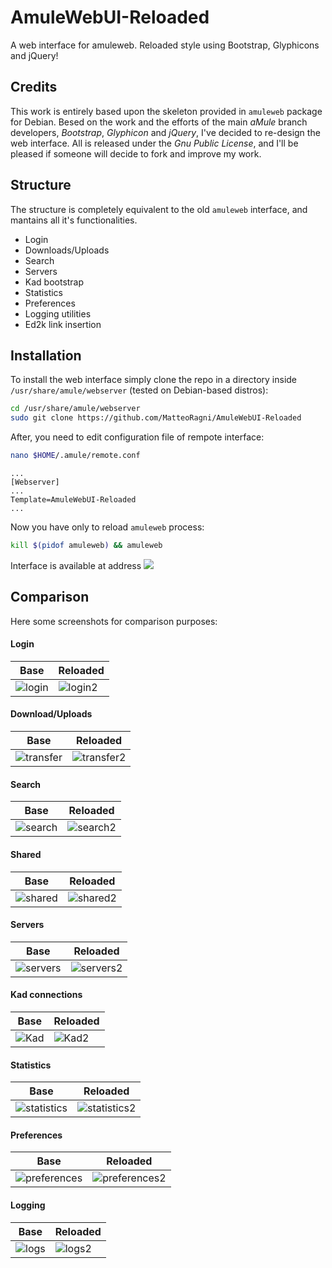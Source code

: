 # AmuleWebUI-Reloaded #

A web interface for amuleweb. Reloaded style using Bootstrap, Glyphicons and jQuery!

## Credits 

This work is entirely based upon the skeleton provided in `amuleweb` package for Debian. Besed on the work and the efforts of the main _aMule_ branch developers, _Bootstrap_, _Glyphicon_ and _jQuery_, I've decided to re-design the web interface. All is released under the _Gnu Public License_, and I'll be pleased if someone will decide to fork and improve my work.

## Structure 

The structure is completely equivalent to the old `amuleweb` interface, and mantains all it's functionalities. 

 * Login
 * Downloads/Uploads
 * Search
 * Servers
 * Kad bootstrap
 * Statistics
 * Preferences
 * Logging utilities
 * Ed2k link insertion

## Installation

To install the web interface simply clone the repo in a directory inside `/usr/share/amule/webserver` (tested on Debian-based distros):

``` bash
cd /usr/share/amule/webserver
sudo git clone https://github.com/MatteoRagni/AmuleWebUI-Reloaded
```

After, you need to edit configuration file of rempote interface:

``` bash
nano $HOME/.amule/remote.conf
```

```
...
[Webserver]
...
Template=AmuleWebUI-Reloaded
...
```

Now you have only to reload `amuleweb` process:

``` bash
kill $(pidof amuleweb) && amuleweb
```

Interface is available at address ![](http://localhost:4711)

## Comparison 

Here some screenshots for comparison purposes:

#### Login 

| Base                                                 | Reloaded                                                  |
| ---------------------------------------------------- | --------------------------------------------------------- |
| ![login](https://copy.com/tLcRsW7lbVLe "Base login") | ![login2](https://copy.com/wLep1LuJYmEO "Reloaded login") |

#### Download/Uploads

| Base                                                       | Reloaded                                                        |
| ---------------------------------------------------------- | --------------------------------------------------------------- |
| ![transfer](https://copy.com/N9DjJZSemeEV "Base transfer") | ![transfer2](https://copy.com/JBfdop4LKsVx "Reloaded transfer") |

#### Search

| Base                                                   | Reloaded                                                    |
| ------------------------------------------------------ | ----------------------------------------------------------- |
| ![search](https://copy.com/fFkBMkwivKke "Base search") | ![search2](https://copy.com/1IOzRCBN0qrq "Reloaded search") |

#### Shared

| Base                                                   | Reloaded                                                    |
| ------------------------------------------------------ | ----------------------------------------------------------- |
| ![shared](https://copy.com/Kd2AFU296dCe "Base shared") | ![shared2](https://copy.com/eH2cxyd21Pu0 "Reloaded shared") |


#### Servers

| Base                                                     | Reloaded                                                      |
| -------------------------------------------------------- | ------------------------------------------------------------- |
| ![servers](https://copy.com/x6hjf2FnIFWX "Base servers") | ![servers2](https://copy.com/1IOzRCBN0qrq "Reloaded servers") |

#### Kad connections

| Base                                             | Reloaded                                              |
| ------------------------------------------------ | ----------------------------------------------------- |
| ![Kad](https://copy.com/eTYvnnoQYKJK "Base Kad") | ![Kad2](https://copy.com/VdxFbLIRj0KG "Reloaded Kad") |

#### Statistics

| Base                                                           | Reloaded                                                            |
| -------------------------------------------------------------- | ------------------------------------------------------------------- |
| ![statistics](https://copy.com/elXbSg9urHx7 "Base statistics") | ![statistics2](https://copy.com/wXxwnn3SXts8 "Reloaded statistics") |

#### Preferences

| Base                                                             | Reloaded                                                              |
| ---------------------------------------------------------------- | --------------------------------------------------------------------- |
| ![preferences](https://copy.com/KreIScW78Wgy "Base preferences") | ![preferences2](https://copy.com/fACjjl4skRTa "Reloaded preferences") |

#### Logging

| Base                                               | Reloaded                                                |
| -------------------------------------------------- | ------------------------------------------------------- |
| ![logs](https://copy.com/amtqGBYYrhvy "Base logs") | ![logs2](https://copy.com/zOmJs3DiSCYy "Reloaded logs") |